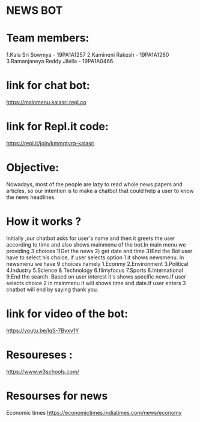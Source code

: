# NEWS BOT

# Team members:

  1.Kala Sri Sowmya -  19PA1A1257 
  2.Kamineni Rakesh -  19PA1A1260 
  3.Ramanjaneya Reddy Jilella - 19PA1A0466
 
 # link for chat bot:
   
   https://mainmenu.kalasri.repl.co

# link for Repl.it code: 

   https://repl.it/join/kmmqtyrq-kalasri
   
# Objective:
   Nowadays, most of the people are lazy  to read whole news papers and articles, so our intention is to make a chatbot that could help a user to know the news headlines.
   
# How it works ?
   
   Initially ,our chatbot asks for user's name and then it greets the user according to time and also shows mainmenu of the bot.In main menu we providing 3 choices 
   1)Get the news 2) get date and time 3)End the Bot   user have to select his choice, if user selects option 1 it shows newsmenu. In newsmenu we have 9 choices
   namely 1.Econmy 2.Environment 3.Political 4.Industry 5.Science & Technology 6.flimyfocus 7.Sports 8.International 9.End the search. Based on user interest it's shows 
   specific news.If user selects choice 2 in mainmenu it will shows time and date.If  user enters 3 chatbot will end by saying thank you. 
# link for video of the bot:
   https://youtu.be/lqS-7Bvxv1Y
# Resoureses :
   https://www.w3schools.com/
   
# Resourses for news
   Economic times
   https://economictimes.indiatimes.com/news/economy
